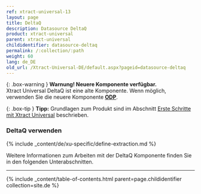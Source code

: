 ```yaml
---
ref: xtract-universal-13
layout: page
title: DeltaQ
description: Datasource DeltaQ
product: xtract-universal
parent: xtract-universal
childidentifier: datasource-deltaq
permalink: /:collection/:path
weight: 60
lang: de_DE
old_url: /Xtract-Universal-DE/default.aspx?pageid=datasource-deltaq
---
```


{: .box-warning } 
**Warnung! Neuere Komponente verfügbar.**<br>
Xtract Universal DeltaQ ist eine alte Komponente. Wenn möglich, verwenden Sie die neuere Komponente **[ODP](./odp)**.

{: .box-tip }
**Tipp:** Grundlagen zum Produkt sind im Abschnitt [Erste Schritte mit Xtract Universal](../erste-schritte) beschrieben.

### DeltaQ verwenden
{% include _content/de/xu-specific/define-extraction.md %}

Weitere Informationen zum Arbeiten mit der DeltaQ Komponente finden Sie in den folgenden Unterabschnitten.

---

{% include _content/table-of-contents.html parent=page.childidentifier collection=site.de %}
